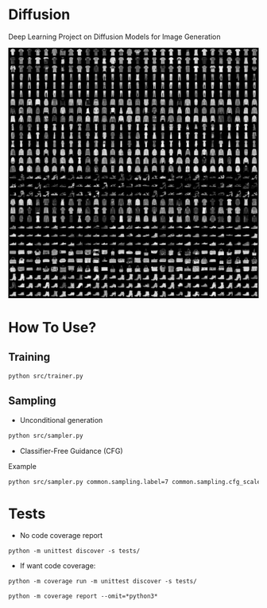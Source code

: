 # Diffusion
Deep Learning Project on Diffusion Models for Image Generation

![Classifier-Free Guidance generated, cfg.scale=1](src/images/all.png)

# How To Use?

## Training

```bash
python src/trainer.py
```


## Sampling

- Unconditional generation

```bash
python src/sampler.py
```

- Classifier-Free Guidance (CFG)

Example
```bash
python src/sampler.py common.sampling.label=7 common.sampling.cfg_scale=1
```

# Tests

- No code coverage report

```
python -m unittest discover -s tests/
```

- If want code coverage:

```
python -m coverage run -m unittest discover -s tests/
```

```
python -m coverage report --omit=*python3*
```
